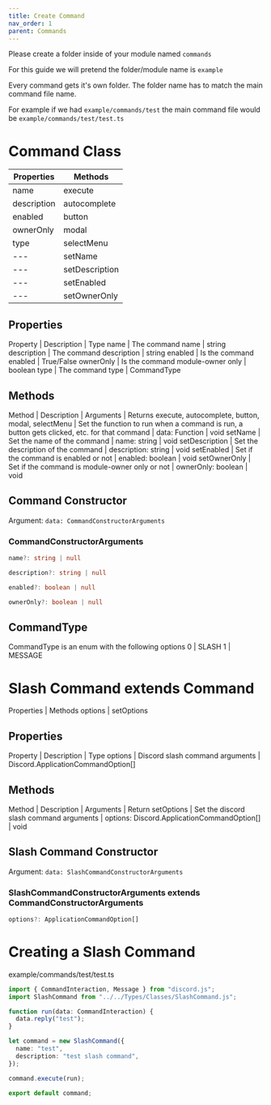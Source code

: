 ```yaml
---
title: Create Command
nav_order: 1
parent: Commands
---
```


Please create a folder inside of your module named `commands`

For this guide we will pretend the folder/module name is `example`

Every command gets it's own folder. The folder name has to match the main command file name. 

For example if we had `example/commands/test` the main command file would be `example/commands/test/test.ts`

# Command Class
Properties | Methods
 --- | --- 
name | execute
description | autocomplete
enabled | button
ownerOnly | modal
type | selectMenu
--- | setName
--- | setDescription
--- | setEnabled
--- | setOwnerOnly

## Properties

Property | Description | Type
name | The command name | string
description | The command description | string
enabled | Is the command enabled | True/False
ownerOnly | Is the command module-owner only | boolean
type | The command type | CommandType

## Methods
Method | Description | Arguments | Returns
execute, autocomplete, button, modal, selectMenu | Set the function to run when a command is run, a button gets clicked, etc. for that command | data: Function | void
setName | Set the name of the command | name: string | void
setDescription | Set the description of the command | description: string | void
setEnabled | Set if the command is enabled or not | enabled: boolean | void
setOwnerOnly | Set if the command is module-owner only or not | ownerOnly: boolean | void

## Command Constructor
Argument: `data: CommandConstructorArguments`

### CommandConstructorArguments
```ts
name?: string | null

description?: string | null

enabled?: boolean | null

ownerOnly?: boolean | null
```

## CommandType
CommandType is an enum with the following options
0 | SLASH
1 | MESSAGE

# Slash Command extends Command
Properties | Methods
options | setOptions

## Properties
Property | Description | Type
options | Discord slash command arguments | Discord.ApplicationCommandOption[]

## Methods
Method | Description | Arguments | Return
setOptions | Set the discord slash command arguments | options: Discord.ApplicationCommandOption[] | void

## Slash Command Constructor
Argument: `data: SlashCommandConstructorArguments`

### SlashCommandConstructorArguments extends CommandConstructorArguments
```ts
options?: ApplicationCommandOption[]
```

# Creating a Slash Command

example/commands/test/test.ts
```ts
import { CommandInteraction, Message } from "discord.js";
import SlashCommand from "../../Types/Classes/SlashCommand.js";

function run(data: CommandInteraction) {
  data.reply("test");
}

let command = new SlashCommand({
  name: "test",
  description: "test slash command",
});

command.execute(run);

export default command;
```




